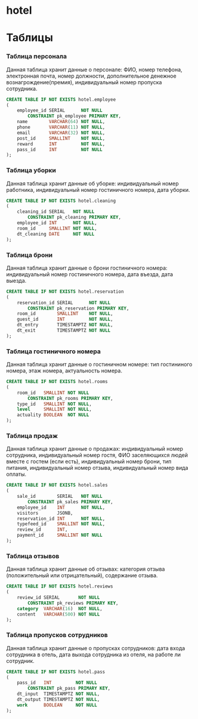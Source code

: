 # hotel



# Таблицы
### Таблица персонала
Данная таблица хранит данные о персонале: ФИО, номер телефона, электронная почта, номер должности, дополнительное денежное вознагрождение(премия), индивидуальный номер пропуска сотрудника.
```sql
CREATE TABLE IF NOT EXISTS hotel.employee
(
    employee_id SERIAL      NOT NULL
        CONSTRAINT pk_employee PRIMARY KEY,
    name        VARCHAR(64) NOT NULL,
    phone       VARCHAR(11) NOT NULL,
    email       VARCHAR(32) NOT NULL,
    post_id     SMALLINT    NOT NULL,
    reward      INT         NOT NULL,
    pass_id     INT         NOT NULL
);
```

### Таблица уборки
Данная таблица хранит данные об уборке: индивидуальный номер работника, индивидуальный номер гостиничного номера, дата уборки.
```sql
CREATE TABLE IF NOT EXISTS hotel.cleaning
(
    cleaning_id SERIAL   NOT NULL
        CONSTRAINT pk_cleaning PRIMARY KEY,
    employee_id INT      NOT NULL,
    room_id     SMALLINT NOT NULL,
    dt_cleaning DATE     NOT NULL
);
```

### Таблица брони
Данная таблица хранит данные о брони гостиничного номера: индивидуальный номер гостиничного номера, дата въезда, дата выезда.
```sql
CREATE TABLE IF NOT EXISTS hotel.reservation
(
    reservation_id SERIAL      NOT NULL
        CONSTRAINT pk_reservation PRIMARY KEY,
    room_id        SMALLINT    NOT NULL,
    guest_id       INT         NOT NULL,
    dt_entry       TIMESTAMPTZ NOT NULL,
    dt_exit        TIMESTAMPTZ NOT NULL
);
```

### Таблица гостиничного номера
Данная таблица хранит данные о гостиничном номере: тип гостининого номера, этаж номера, актуальность номера.
```sql
CREATE TABLE IF NOT EXISTS hotel.rooms
(
    room_id   SMALLINT NOT NULL
        CONSTRAINT pk_rooms PRIMARY KEY,
    type_id   SMALLINT NOT NULL,
    level     SMALLINT NOT NULL,
    actuality BOOLEAN  NOT NULL
);
```

### Таблица продаж
Данная таблица хранит данные о продажах: индивидуальный номер сотрудника, индивидуальный номер гостя, ФИО заселяющихся людей вместе с гостем (если есть), индивидуальный номер брони, тип питания, индивидуальный номер отзыва, индивидуальный номер вида оплаты.
```sql
CREATE TABLE IF NOT EXISTS hotel.sales
(
    sale_id        SERIAL   NOT NULL
        CONSTRAINT pk_sales PRIMARY KEY,
    employee_id    INT      NOT NULL,
    visitors       JSONB,
    reservation_id INT      NOT NULL,
    typefeed_id    SMALLINT NOT NULL,
    review_id      INT,
    payment_id     SMALLINT NOT NULL
);
```

### Таблица отзывов
Данная таблица хранит данные об отзывах: категория отзыва (положительный или отрицательный), содержание отзыва.
```sql
CREATE TABLE IF NOT EXISTS hotel.reviews
(
    review_id SERIAL       NOT NULL
        CONSTRAINT pk_reviews PRIMARY KEY,
    category  VARCHAR(16)  NOT NULL,
    content   VARCHAR(500) NOT NULL
);
```

### Таблица пропусков сотрудников
Данная таблица хранит данные о пропусках сотрудников: дата входа сотрудника в отель, дата выхода сотрудника из отеля, на работе ли сотрудник.
```sql
CREATE TABLE IF NOT EXISTS hotel.pass
(
    pass_id   INT         NOT NULL
        CONSTRAINT pk_pass PRIMARY KEY,
    dt_input  TIMESTAMPTZ NOT NULL,
    dt_output TIMESTAMPTZ NOT NULL,
    work      BOOLEAN     NOT NULL
);
```